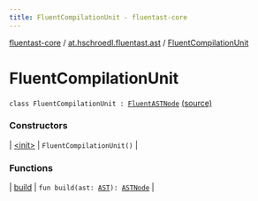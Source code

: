```yaml
---
title: FluentCompilationUnit - fluentast-core
---
```


[fluentast-core](../../index.html) / [at.hschroedl.fluentast.ast](../index.html) / [FluentCompilationUnit](.)

# FluentCompilationUnit

`class FluentCompilationUnit : `[`FluentASTNode`](../-fluent-a-s-t-node/index.html) [(source)](https://github.com/hschroedl/FluentAST/tree/master/core/src/main/kotlin//at.hschroedl.fluentast/ast/ASTNode.kt#L68)

### Constructors

| [&lt;init&gt;](-init-.html) | `FluentCompilationUnit()` |

### Functions

| [build](build.html) | `fun build(ast: `[`AST`](https://help.eclipse.org/neon/topic/org.eclipse.jdt.doc.isv/reference/api/org/eclipse/jdt/core/dom/AST.html)`): `[`ASTNode`](https://help.eclipse.org/neon/topic/org.eclipse.jdt.doc.isv/reference/api/org/eclipse/jdt/core/dom/ASTNode.html) |

